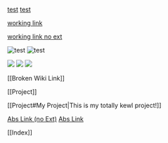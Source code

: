 [test](broken-link)
[test](broken-link.md)

[working link](project.md)

[working link no ext](project.md)

![test](puppy.png)
![test](puppy.jpg)

![](puppy.png)
![](puppy)
![](puppy.jpg)

[[Broken Wiki Link]]

[[Project]]

[[Project#My Project|This is my totally kewl project!]]

[Abs Link (no Ext)](/other-project/project)
[Abs Link](/other-project/project.md)

[[Index]]